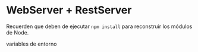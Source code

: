 # WebServer + RestServer

Recuerden que deben de ejecutar ```npm install``` para reconstruir los módulos de Node.

variables de entorno